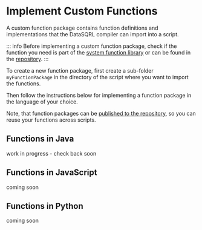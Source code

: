 
# Implement Custom Functions

A custom function package contains function definitions and implementations that the DataSQRL compiler can import into a script.

::: info
Before implementing a custom function package, check if the function you need is part of the [system function library](/docs/category/functions) or can be found in the [repository](https://dev.datasqrl.com).
:::

To create a new function package, first create a sub-folder `myFunctionPackage` in the directory of the script where you want to import the functions. 

Then follow the instructions below for implementing a function package in the language of your choice.

Note, that function packages can be [published to the repository](../../../operations/repository#publish), so you can reuse your functions across scripts.

## Functions in Java

work in progress - check back soon


## Functions in JavaScript

coming soon

## Functions in Python

coming soon